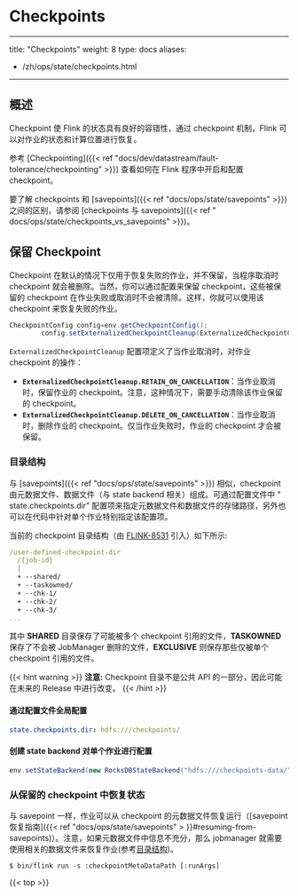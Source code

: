 # Checkpoints

---
title: "Checkpoints"
weight: 8 type: docs aliases:

- /zh/ops/state/checkpoints.html

---
<!--
Licensed to the Apache Software Foundation (ASF) under one
or more contributor license agreements.  See the NOTICE file
distributed with this work for additional information
regarding copyright ownership.  The ASF licenses this file
to you under the Apache License, Version 2.0 (the
"License"); you may not use this file except in compliance
with the License.  You may obtain a copy of the License at

  http://www.apache.org/licenses/LICENSE-2.0

Unless required by applicable law or agreed to in writing,
software distributed under the License is distributed on an
"AS IS" BASIS, WITHOUT WARRANTIES OR CONDITIONS OF ANY
KIND, either express or implied.  See the License for the
specific language governing permissions and limitations
under the License.
-->

## 概述

Checkpoint 使 Flink 的状态具有良好的容错性，通过 checkpoint 机制，Flink 可以对作业的状态和计算位置进行恢复。

参考 [Checkpointing]({{< ref "docs/dev/datastream/fault-tolerance/checkpointing" >}}) 查看如何在 Flink 程序中开启和配置 checkpoint。

要了解 checkpoints 和 [savepoints]({{< ref "docs/ops/state/savepoints" >}}) 之间的区别，请参阅 [checkpoints 与 savepoints]({{< ref "
docs/ops/state/checkpoints_vs_savepoints" >}})。

## 保留 Checkpoint

Checkpoint 在默认的情况下仅用于恢复失败的作业，并不保留，当程序取消时 checkpoint 就会被删除。当然，你可以通过配置来保留 checkpoint，这些被保留的 checkpoint
在作业失败或取消时不会被清除。这样，你就可以使用该 checkpoint 来恢复失败的作业。

```java
CheckpointConfig config=env.getCheckpointConfig();
        config.setExternalizedCheckpointCleanup(ExternalizedCheckpointCleanup.RETAIN_ON_CANCELLATION);
```

`ExternalizedCheckpointCleanup` 配置项定义了当作业取消时，对作业 checkpoint 的操作：

- **`ExternalizedCheckpointCleanup.RETAIN_ON_CANCELLATION`**：当作业取消时，保留作业的 checkpoint。注意，这种情况下，需要手动清除该作业保留的 checkpoint。
- **`ExternalizedCheckpointCleanup.DELETE_ON_CANCELLATION`**：当作业取消时，删除作业的 checkpoint。仅当作业失败时，作业的 checkpoint 才会被保留。

### 目录结构

与 [savepoints]({{< ref "docs/ops/state/savepoints" >}}) 相似，checkpoint 由元数据文件、数据文件（与 state backend 相关）组成。可通过配置文件中 "
state.checkpoints.dir" 配置项来指定元数据文件和数据文件的存储路径，另外也可以在代码中针对单个作业特别指定该配置项。

当前的 checkpoint 目录结构（由 [FLINK-8531](https://issues.apache.org/jira/browse/FLINK-8531) 引入）如下所示:

```yaml
/user-defined-checkpoint-dir
  /{job-id}
  |
  + --shared/
  + --taskowned/
  + --chk-1/
  + --chk-2/
  + --chk-3/
...
```

其中 **SHARED** 目录保存了可能被多个 checkpoint 引用的文件，**TASKOWNED** 保存了不会被 JobManager 删除的文件，**EXCLUSIVE** 则保存那些仅被单个 checkpoint
引用的文件。

{{< hint warning >}}
**注意:** Checkpoint 目录不是公共 API 的一部分，因此可能在未来的 Release 中进行改变。 {{< /hint >}}

#### 通过配置文件全局配置

```yaml
state.checkpoints.dir: hdfs:///checkpoints/
```

#### 创建 state backend 对单个作业进行配置

```java
env.setStateBackend(new RocksDBStateBackend("hdfs:///checkpoints-data/"));
```

### 从保留的 checkpoint 中恢复状态

与 savepoint 一样，作业可以从 checkpoint 的元数据文件恢复运行（[savepoint恢复指南]({{< ref "docs/ops/state/savepoints" >
}}#resuming-from-savepoints)）。注意，如果元数据文件中信息不充分，那么 jobmanager 就需要使用相关的数据文件来恢复作业(参考[目录结构](#directory-structure))。

```shell
$ bin/flink run -s :checkpointMetaDataPath [:runArgs]
```

{{< top >}}